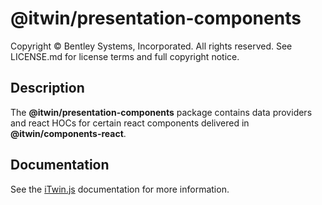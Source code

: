 # @itwin/presentation-components

Copyright © Bentley Systems, Incorporated. All rights reserved. See LICENSE.md for license terms and full copyright notice.

## Description

The **@itwin/presentation-components** package contains data providers and react HOCs for
certain react components delivered in **@itwin/components-react**.

## Documentation

See the [iTwin.js](https://www.itwinjs.org) documentation for more information.
